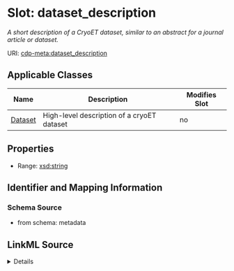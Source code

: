 # Slot: dataset_description


_A short description of a CryoET dataset, similar to an abstract for a journal article or dataset._



URI: [cdp-meta:dataset_description](metadatadataset_description)



<!-- no inheritance hierarchy -->




## Applicable Classes

| Name | Description | Modifies Slot |
| --- | --- | --- |
[Dataset](Dataset.md) | High-level description of a cryoET dataset |  no  |







## Properties

* Range: [xsd:string](http://www.w3.org/2001/XMLSchema#string)





## Identifier and Mapping Information







### Schema Source


* from schema: metadata




## LinkML Source

<details>
```yaml
name: dataset_description
description: A short description of a CryoET dataset, similar to an abstract for a
  journal article or dataset.
from_schema: metadata
exact_mappings:
- cdp-common:dataset_description
rank: 1000
alias: dataset_description
owner: Dataset
domain_of:
- Dataset
range: string
inlined: true
inlined_as_list: true

```
</details>
